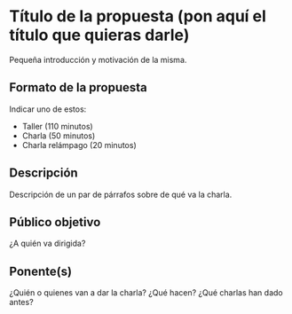 # Título de la propuesta (pon aquí el título que quieras darle)

Pequeña introducción y motivación de la misma.

## Formato de la propuesta

Indicar uno de estos:

* Taller (110 minutos)
* Charla (50 minutos)
* Charla relámpago (20 minutos)

## Descripción

Descripción de un par de párrafos sobre de qué va la charla.

## Público objetivo

¿A quién va dirigida? 

## Ponente(s)

¿Quién o quienes van a dar la charla? ¿Qué hacen? ¿Qué charlas han
dado antes?
